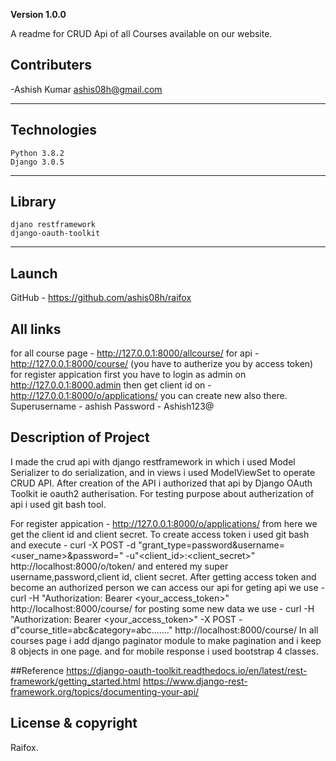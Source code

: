 **Version 1.0.0**

A readme for CRUD Api of all Courses available on our website.

## Contributers 

-Ashish Kumar <ashis08h@gmail.com> 

---

## Technologies

	Python 3.8.2
	Django 3.0.5
	
---
## Library

	djano restframework
	django-oauth-toolkit
  
---
## Launch

 GitHub - https://github.com/ashis08h/raifox
 
## All links

for all course page - http://127.0.0.1:8000/allcourse/
for api - http://127.0.0.1:8000/course/ (you have to autherize you by access token)
for register appication first you have to login as admin on http://127.0.0.1:8000.admin then get client id on -http://127.0.0.1:8000/o/applications/
you can create new also there.
Superusername - ashish
Password - Ashish123@

 
## Description of Project

I made the crud api with django restframework in which i used Model Serializer to do serialization, and in views i used ModelViewSet to operate CRUD API.
After creation of the API i authorized that api by Django OAuth Toolkit ie oauth2 autherisation.
For testing purpose about autherization of api i used git bash tool.

For register appication - http://127.0.0.1:8000/o/applications/
from here we get the client id and client secret.
To create access token i used git bash and execute - curl -X POST -d "grant_type=password&username=<user_name>&password=<password>" -u"<client_id>:<client_secret>" http://localhost:8000/o/token/
and entered my super username,password,client id, client secret.
After getting access token and become an authorized person we can access our api
for geting api we use - curl -H "Authorization: Bearer <your_access_token>" http://localhost:8000/course/
for posting some new data we use - curl -H "Authorization: Bearer <your_access_token>" -X POST -d"course_title=abc&category=abc......." http://localhost:8000/course/
In all courses page i add django paginator module to make pagination and i keep 8 objects in one page. and for mobile response i used bootstrap 4 classes. 

##Reference 
https://django-oauth-toolkit.readthedocs.io/en/latest/rest-framework/getting_started.html
https://www.django-rest-framework.org/topics/documenting-your-api/

## License & copyright

Raifox.

